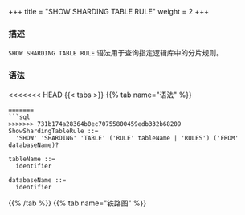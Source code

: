 +++
title = "SHOW SHARDING TABLE RULE"
weight = 2
+++

### 描述

`SHOW SHARDING TABLE RULE` 语法用于查询指定逻辑库中的分片规则。

### 语法

<<<<<<< HEAD
{{< tabs >}}
{{% tab name="语法" %}}
```
=======
```sql
>>>>>>> 731b174a28364b0ec70755800459edb332b68209
ShowShardingTableRule ::=
  'SHOW' 'SHARDING' 'TABLE' ('RULE' tableName | 'RULES') ('FROM' databaseName)?

tableName ::=
  identifier

databaseName ::=
  identifier
```
{{% /tab %}}
{{% tab name="铁路图" %}}
<iframe frameborder="0" name="diagram" id="diagram" width="100%" height="100%"></iframe>
{{% /tab %}}
{{< /tabs >}}

### 补充说明

- 未指定 `databaseName` 时，默认是当前使用的 `DATABASE`。 如果也未使用 `DATABASE` 则会提示 `No database selected`。

### 返回值说明

| 列                                | 说明                                |
| --------------------------------- | ---------------------------------- |
| table                             | 逻辑表名                            |
| actual_data_nodes                 | 实际的数据节点                       |
| actual_data_sources               | 实际的数据源（通过 RDL 创建的规则时显示）|
| database_strategy_type            | 数据库分片策略类型                    |
| database_sharding_column          | 数据库分片键                         |
| database_sharding_algorithm_type  | 数据库分片算法类型                    |
| database_sharding_algorithm_props | 数据库分片算法参数                    |
| table_strategy_type               | 表分片策略类型                       |
| table_sharding_column             | 表分片键                            |
| table_sharding_algorithm_type     | 表分片算法类型                       |
| table_sharding_algorithm_props    | 表分片算法参数                       |
| key_generate_column               | 分布式主键生成列                     |
| key_generator_type                | 分布式主键生成器类型                  |
| key_generator_props               | 分布式主键生成器参数                  |

 ### 示例
- 查询指定逻辑库的分片规则
```sql
SHOW SHARDING TABLE RULES FROM sharding_db;
```
```sql
+--------------+-------------------+---------------------+------------------------+--------------------------+----------------------------------+-----------------------------------+---------------------+-----------------------+-------------------------------+--------------------------------+---------------------+--------------------+---------------------+
| table        | actual_data_nodes | actual_data_sources | database_strategy_type | database_sharding_column | database_sharding_algorithm_type | database_sharding_algorithm_props | table_strategy_type | table_sharding_column | table_sharding_algorithm_type | table_sharding_algorithm_props | key_generate_column | key_generator_type | key_generator_props |
+--------------+-------------------+---------------------+------------------------+--------------------------+----------------------------------+-----------------------------------+---------------------+-----------------------+-------------------------------+--------------------------------+---------------------+--------------------+---------------------+
| t_order      |                   | ds_0,ds_1           |                        |                          |                                  |                                   | mod                 | order_id              | mod                           | sharding-count=4               |                     |                    |                     |
| t_order_item |                   | ds_0,ds_1           |                        |                          |                                  |                                   | mod                 | order_id              | mod                           | sharding-count=4               |                     |                    |                     |
+--------------+-------------------+---------------------+------------------------+--------------------------+----------------------------------+-----------------------------------+---------------------+-----------------------+-------------------------------+--------------------------------+---------------------+--------------------+---------------------+
2 rows in set (0.12 sec)
```

- 查询当前逻辑库的分片规则
```sql
SHOW SHARDING TABLE RULES;
```
```sql
+--------------+-------------------+---------------------+------------------------+--------------------------+----------------------------------+-----------------------------------+---------------------+-----------------------+-------------------------------+--------------------------------+---------------------+--------------------+---------------------+
| table        | actual_data_nodes | actual_data_sources | database_strategy_type | database_sharding_column | database_sharding_algorithm_type | database_sharding_algorithm_props | table_strategy_type | table_sharding_column | table_sharding_algorithm_type | table_sharding_algorithm_props | key_generate_column | key_generator_type | key_generator_props |
+--------------+-------------------+---------------------+------------------------+--------------------------+----------------------------------+-----------------------------------+---------------------+-----------------------+-------------------------------+--------------------------------+---------------------+--------------------+---------------------+
| t_order      |                   | ds_0,ds_1           |                        |                          |                                  |                                   | mod                 | order_id              | mod                           | sharding-count=4               |                     |                    |                     |
| t_order_item |                   | ds_0,ds_1           |                        |                          |                                  |                                   | mod                 | order_id              | mod                           | sharding-count=4               |                     |                    |                     |
+--------------+-------------------+---------------------+------------------------+--------------------------+----------------------------------+-----------------------------------+---------------------+-----------------------+-------------------------------+--------------------------------+---------------------+--------------------+---------------------+
2 rows in set (0.12 sec)
```
- 查询指定逻辑表的分片规则

```sql
SHOW SHARDING TABLE RULE t_order;
```

```sql
+--------------+-------------------+---------------------+------------------------+--------------------------+----------------------------------+-----------------------------------+---------------------+-----------------------+-------------------------------+--------------------------------+---------------------+--------------------+---------------------+
| table        | actual_data_nodes | actual_data_sources | database_strategy_type | database_sharding_column | database_sharding_algorithm_type | database_sharding_algorithm_props | table_strategy_type | table_sharding_column | table_sharding_algorithm_type | table_sharding_algorithm_props | key_generate_column | key_generator_type | key_generator_props |
+--------------+-------------------+---------------------+------------------------+--------------------------+----------------------------------+-----------------------------------+---------------------+-----------------------+-------------------------------+--------------------------------+---------------------+--------------------+---------------------+
| t_order      |                   | ds_0,ds_1           |                        |                          |                                  |                                   | mod                 | order_id              | mod                           | sharding-count=4               |                     |                    |                     |
+--------------+-------------------+---------------------+------------------------+--------------------------+----------------------------------+-----------------------------------+---------------------+-----------------------+-------------------------------+--------------------------------+---------------------+--------------------+---------------------+
1 rows in set (0.12 sec)
```

### 保留字

`CREATE`、`SHARDING`、`TABLE`、`RULE`、`FROM`

### 相关链接

- [保留字](/cn/user-manual/shardingsphere-proxy/distsql/syntax/reserved-word/)

